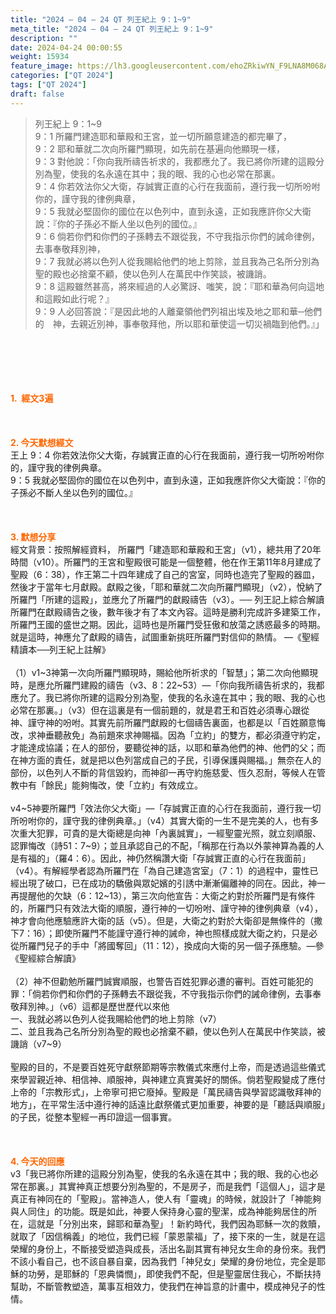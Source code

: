 ```yaml
---
title: "2024 – 04 – 24 QT 列王紀上 9：1~9"
meta_title: "2024 – 04 – 24 QT 列王紀上 9：1~9"
description: ""
date: 2024-04-24 00:00:55
weight: 15934
feature_image: https://lh3.googleusercontent.com/ehoZRkiwYN_F9LNA8M068AYxt73EavCZno-PD1cJRuf5BbSkQVUWr3gNEbt5kSs28Pb_Elg17kSrtf9ybWvojWoMV6I4tPM3vGRGDq6GkKkPdL2Gut4QAIw4-uykKUAtNiKgQKntvsU=w800
categories: ["QT 2024"]
tags: ["QT 2024"]
draft: false
---
```


<blockquote>列王紀上 9：1~9<br />
9：1 所羅門建造耶和華殿和王宮，並一切所願意建造的都完畢了，<br />
9：2 耶和華就二次向所羅門顯現，如先前在基遍向他顯現一樣，<br />
9：3 對他說：「你向我所禱告祈求的，我都應允了。我已將你所建的這殿分別為聖，使我的名永遠在其中；我的眼、我的心也必常在那裏。<br />
9：4 你若效法你父大衛，存誠實正直的心行在我面前，遵行我一切所吩咐你的，謹守我的律例典章，<br />
9：5 我就必堅固你的國位在以色列中，直到永遠，正如我應許你父大衛說：『你的子孫必不斷人坐以色列的國位。』<br />
9：6 倘若你們和你們的子孫轉去不跟從我，不守我指示你們的誡命律例，去事奉敬拜別神，<br />
9：7 我就必將以色列人從我賜給他們的地上剪除，並且我為己名所分別為聖的殿也必捨棄不顧，使以色列人在萬民中作笑談，被譏誚。<br />
9：8 這殿雖然甚高，將來經過的人必驚訝、嗤笑，說：『耶和華為何向這地和這殿如此行呢？』<br />
9：9 人必回答說：『是因此地的人離棄領他們列祖出埃及地之耶和華─他們的　神，去親近別神，事奉敬拜他，所以耶和華使這一切災禍臨到他們。』」</blockquote><br />
&nbsp;<br />
<br />
&nbsp;<br />
<br />
<span style="color: #ff6600;"><strong>1.  經文3遍</strong></span><br />
<br />
&nbsp;<br />
<br />
<span style="color: #ff6600;"><strong>2. 今天默想經文<br />
</strong></span>王上 9：4 你若效法你父大衛，存誠實正直的心行在我面前，遵行我一切所吩咐你的，謹守我的律例典章。<br />
9：5 我就必堅固你的國位在以色列中，直到永遠，正如我應許你父大衛說：『你的子孫必不斷人坐以色列的國位。』<br />
<br />
&nbsp;<br />
<br />
<strong><span style="color: #ff6600;">3. 默想分享<br />
</span></strong>經文背景：按照解經資料， 所羅門「建造耶和華殿和王宮」（v1），總共用了20年時間（v10）。所羅門的王宮和聖殿很可能是一個整體，他在作王第11年8月建成了聖殿（6：38），作王第二十四年建成了自己的宮室，同時也造完了聖殿的器皿，然後才于當年七月獻殿。獻殿之後，「耶和華就二次向所羅門顯現」（v2），悅納了所羅門「所建的這殿」，並應允了所羅門的獻殿禱告（v3）。── 列王記上綜合解讀<br />
所羅門在獻殿禱告之後，數年後才有了本文內容。這時是勝利完成許多建築工作，所羅門王國的盛世之期。因此，這時也是所羅門受狂傲和放蕩之誘惑最多的時期。就是這時，神應允了獻殿的禱告，試圖重新挑旺所羅門對信仰的熱情。 —《聖經精讀本──列王紀上註解》<br />
<br />
（1）v1~3神第一次向所羅門顯現時，賜給他所祈求的「智慧」；第二次向他顯現時，是應允所羅門建殿的禱告（v3、8：22~53）—「你向我所禱告祈求的，我都應允了。我已將你所建的這殿分別為聖，使我的名永遠在其中；我的眼、我的心也必常在那裏。」（v3）但在這裏是有一個前題的，就是君王和百姓必須專心跟從神、謹守神的吩咐。其實先前所羅門獻殿的七個禱告裏面，也都是以「百姓願意悔改，求神垂聽赦免」為前題來求神賜福。因為「立約」的雙方，都必須遵守約定，才能達成協議；在人的部份，要聽從神的話，以耶和華為他們的神、他們的父；而在神方面的責任，就是把以色列當成自己的子民，引導保護與賜福。」無奈在人的部份，以色列人不斷的背信毀約，而神卻一再守約施慈愛、恆久忍耐，等候人在管教中有「餘民」能夠悔改，使「立約」有效成立。<br />
<br />
v4~5神要所羅門「效法你父大衛」—「存誠實正直的心行在我面前，遵行我一切所吩咐你的，謹守我的律例典章。」（v4）其實大衛的一生不是完美的人，也有多次重大犯罪，可貴的是大衛總是向神「內裏誠實」，一經聖靈光照，就立刻順服、認罪悔改（詩51：7~9）；並且承認自己的不配，「稱那在行為以外蒙神算為義的人是有福的」（羅4：6）。因此，神仍然稱讚大衛「存誠實正直的心行在我面前」（v4）。有解經學者認為所羅門在「為自己建造宮室」（7：1）的過程中，靈性已經出現了破口，已在成功的驕傲與眾妃嬪的引誘中漸漸偏離神的同在。因此，神一再提醒他的欠缺（6：12~13），第三次向他宣告：大衛之約對於所羅門是有條件的，所羅門只有效法大衛的順服，遵行神的一切吩咐、謹守神的律例典章（v4），神才會向他應驗應許大衛的話（v5）。但是，大衛之約對於大衛卻是無條件的（撒下7：16）；即使所羅門不能謹守遵行神的誡命，神也照樣成就大衛之約，只是必從所羅門兒子的手中「將國奪回」（11：12），換成向大衛的另一個子孫應驗。—參《聖經綜合解讀》<br />
<br />
（2）神不但勸勉所羅門誠實順服，也警告百姓犯罪必遭的審判。百姓可能犯的罪：「倘若你們和你們的子孫轉去不跟從我，不守我指示你們的誡命律例，去事奉敬拜別神。」（v6）這都是歷世歷代以來他<br />
一、我就必將以色列人從我賜給他們的地上剪除（v7）<br />
二、並且我為己名所分別為聖的殿也必捨棄不顧，使以色列人在萬民中作笑談，被譏誚（v7~9）<br />
<br />
聖殿的目的，不是要百姓死守獻祭節期等宗教儀式來應付上帝，而是透過這些儀式來學習親近神、相信神、順服神，與神建立真實美好的關係。倘若聖殿變成了應付上帝的「宗教形式」，上帝寧可把它廢掉。聖殿是「萬民禱告與學習認識敬拜神的地方」，在平常生活中遵行神的話遠比獻祭儀式更加重要，神要的是「聽話與順服」的子民，從整本聖經一再印證這一個事實。<br />
<br />
&nbsp;<br />
<br />
<strong style="font-size: inherit;"><span style="color: #ff6600;">4. 今天的回應<br />
</span></strong>v3「我已將你所建的這殿分別為聖，使我的名永遠在其中；我的眼、我的心也必常在那裏。」其實神真正想要分別為聖的，不是房子，而是我們「這個人」，這才是真正有神同在的「聖殿」。當神造人，使人有「靈魂」的時候，就設計了「神能夠與人同住」的功能。既是如此，神要人保持身心靈的聖潔，成為神能夠居住的所在，這就是「分別出來，歸耶和華為聖」！新約時代，我們因為耶穌一次的救贖，就取了「因信稱義」的地位，我們已經「蒙恩蒙福」了，接下來的一生，就是在這榮耀的身份上，不斷接受塑造與成長，活出名副其實有神兒女生命的身份來。我們不該小看自己，也不該自暴自棄，因為我們「神兒女」榮耀的身份地位，完全是耶穌的功勞，是耶穌的「恩典憐憫」，即使我們不配，但是聖靈居住我心，不斷扶持幫助，不斷管教塑造，萬事互相效力，使我們在神旨意的計畫中，模成神兒子的性情。<br />
<br />
&nbsp;<br />
<br />
<audio style="display: none;" controls="controls"></audio><br />
<br />
<audio style="display: none;" controls="controls"></audio><br />
<br />
<audio style="display: none;" controls="controls"></audio><br />
<br />
<audio style="display: none;" controls="controls"></audio><br />
<br />
<audio style="display: none;" controls="controls"></audio>
        